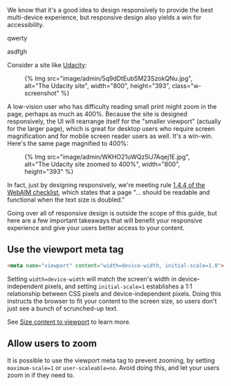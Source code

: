 We know that it's a good idea to design responsively to provide the best multi-device experience,
but responsive design also yields a win for accessibility.

qwerty

asdfgh

Consider a site like [Udacity](https://udacity.com):

<figure class="w-figure">
  {% Img src="image/admin/5q9dDtEubSM23SzokQNu.jpg", alt="The Udacity site", width="800", height="393", class="w-screenshot" %}
</figure>

A low-vision user who has difficulty reading small print might zoom in the page,
perhaps as much as 400%.
Because the site is designed responsively,
the UI will rearrange itself for the "smaller viewport" (actually for the larger page),
which is great for desktop users who require screen magnification
and for mobile screen reader users as well. It's a win-win.
Here's the same page magnified to 400%:

<figure class="w-figure">
  {% Img src="image/admin/WKHO21uWQz5lJ7Aqej1E.jpg", alt="The Udacity site zoomed to 400%", width="800", height="393" %}
</figure>

In fact, just by designing responsively,
we're meeting rule [1.4.4 of the WebAIM checklist](https://webaim.org/standards/wcag/checklist#sc1.4.4),
which states that a page "… should be readable and functional when the text size is doubled."

Going over all of responsive design is outside the scope of this guide,
but here are a few important takeaways that will benefit your responsive experience
and give your users better access to your content.

## Use the viewport meta tag

```html
<meta name="viewport" content="width=device-width, initial-scale=1.0">
```

Setting `width=device-width` will match the screen's width in device-independent pixels,
and setting `initial-scale=1` establishes a 1:1 relationship between CSS pixels and device-independent pixels.
Doing this instructs the browser to fit your content to the screen size,
so users don't just see a bunch of scrunched-up text.

See [Size content to viewport](/responsive-web-design-basics/#viewport) to learn more.

## Allow users to zoom

It is possible to use the viewport meta tag to prevent zooming,
by setting `maximum-scale=1` or `user-scaleable=no`.
Avoid doing this, and let your users zoom in if they need to.
